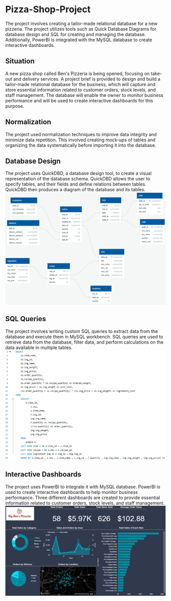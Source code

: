 # Pizza-Shop-Project
The project involves creating a tailor-made relational database for a new pizzeria. The project utilizes tools such as Quick Database Diagrams for database design and SQL for creating and managing the database. Additionally, PowerBI is integrated with the MySQL database to create interactive dashboards.

## Situation
A new pizza shop called Ben's Pizzeria is being opened, focusing on take-out and delivery services. A project brief is provided to design and build a tailor-made relational database for the business, which will capture and store essential information related to customer orders, stock levels, and staff management. The database will enable the owner to monitor business performance and will be used to create interactive dashboards for this purpose.

## Normalization
The project used normalization techniques to improve data integrity and minimize data repetition. This involved creating mock-ups of tables and organizing the data systematically before importing it into the database.

## Database Design
The project uses QuickDBD, a database design tool, to create a visual representation of the database schema. QuickDBD allows the user to specify tables, and their fields and define relations between tables. QuickDBD then produces a diagram of the database and its tables.
![alt text](./Images/database_diagram.png)

## SQL Queries
The project involves writing custom SQL queries to extract data from the database and execute them in MySQL workbench. SQL queries are used to retrieve data from the database, filter data, and perform calculations on the data available in multiple tables.
![alt text](./Images/query_image.PNG)

## Interactive Dashboards
The project uses PowerBI to integrate it with MySQL database. PowerBI is used to create interactive dashboards to help monitor business performance. Three different dashboards are created to provide essential information related to customer orders, stock levels, and staff management.
![alt text](./Images/orders_dasboard.PNG)
